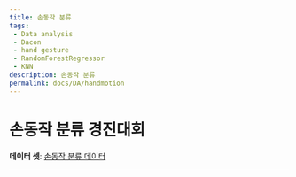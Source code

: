 ```yaml
---
title: 손동작 분류
tags: 
 - Data analysis
 - Dacon
 - hand gesture
 - RandomForestRegressor
 - KNN
description: 손동작 분류
permalink: docs/DA/handmotion
---
```


# 손동작 분류 경진대회



**데이터 셋**: [손동작 분류 데이터](https://dacon.io/competitions/official/235876/data)

<script type="text/javascript">
function calcHeight() {
//find the height of the internal page
var the_height= document.getElementById('handmotion').contentWindow. document.body.scrollHeight;
//change the height of the iframe
document.getElementById('handmotion').height= the_height; top.location.href = "#";
}

</script>
<iframe id="handmotion" src="{{ site.baseurl }}/docs/DA/notebooks/hand" frameborder="0" width="100%" marginwidth="0" marginheight="0" scrolling="no" style="border: 0px" onload="calcHeight(),window.scrollTo(0,0)" height="1"></iframe>



